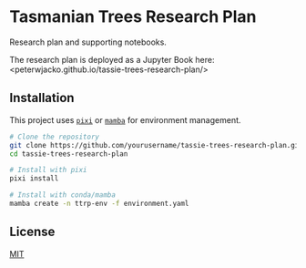 # Tasmanian Trees Research Plan

Research plan and supporting notebooks.

The research plan is deployed as a Jupyter Book here: <peterwjacko.github.io/tassie-trees-research-plan/>

## Installation

This project uses [`pixi`](https://github.com/prefix-dev/pixi) or [`mamba`](https://github.com/conda-forge/miniforge) for environment management.

```bash
# Clone the repository
git clone https://github.com/yourusername/tassie-trees-research-plan.git
cd tassie-trees-research-plan

# Install with pixi
pixi install

# Install with conda/mamba
mamba create -n ttrp-env -f environment.yaml
```

## License

[MIT](LICENSE)
